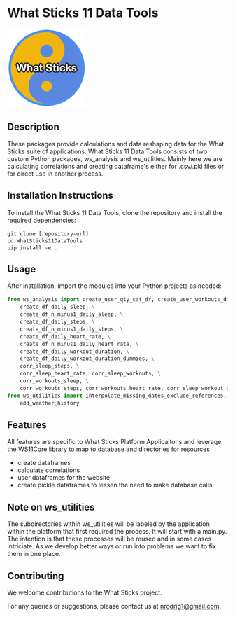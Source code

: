 
# What Sticks 11 Data Tools

![What Sticks Logo](wsLogo180.png)

## Description
These packages provide calculations and data reshaping data for the What Sticks suite of applications. What Sticks 11 Data Tools consists of two custom Python packages, ws_analysis and ws_utilities. Mainly here we are calculating correlations and creating dataframe's either for .csv/.pkl files or for direct use in another process.


## Installation Instructions
To install the What Sticks 11 Data Tools, clone the repository and install the required dependencies:
```
git clone [repository-url]
cd WhatSticks11DataTools
pip install -e .
```


## Usage
After installation, import the modules into your Python projects as needed:

```python
from ws_analysis import create_user_qty_cat_df, create_user_workouts_df, \
    create_df_daily_sleep, \
    create_df_n_minus1_daily_sleep, \
    create_df_daily_steps, \
    create_df_n_minus1_daily_steps, \
    create_df_daily_heart_rate, \
    create_df_n_minus1_daily_heart_rate, \
    create_df_daily_workout_duration, \
    create_df_daily_workout_duration_dummies, \
    corr_sleep_steps, \
    corr_sleep_heart_rate, corr_sleep_workouts, \
    corr_workouts_sleep, \
    corr_workouts_steps, corr_workouts_heart_rate, corr_sleep_workout_dummies
from ws_utilities import interpolate_missing_dates_exclude_references, \
    add_weather_history
```


## Features
All features are specific to What Sticks Platform Applicaitons and leverage the WS11Core library to map to database and directories for resources
- create dataframes
- calculate correlations
- user dataframes for the website
- create pickle dataframes to lessen the need to make database calls


## Note on ws_utilities
The subdirectories within ws_utilities will be labeled by the application within the platform that first required the process. It will start with a main.py. The intention is that these processes will be reused and in some cases intriciate. As we develop better ways or run into problems we want to fix them in one place.


## Contributing

We welcome contributions to the What Sticks project.

For any queries or suggestions, please contact us at nrodrig1@gmail.com.